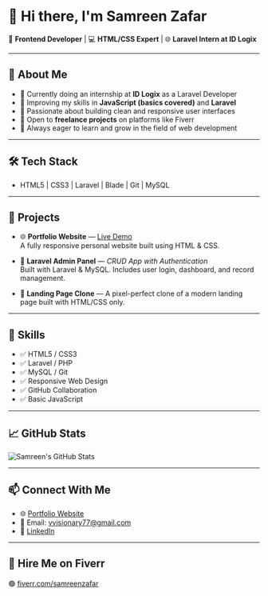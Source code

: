 # 👋 Hi there, I'm Samreen Zafar

🎯 **Frontend Developer** | 💻 **HTML/CSS Expert** | 🌐 **Laravel Intern at ID Logix**

---

## 🔎 About Me

- 🔭 Currently doing an internship at **ID Logix** as a Laravel Developer  
- 🌱 Improving my skills in **JavaScript (basics covered)** and **Laravel**  
- 💬 Passionate about building clean and responsive user interfaces  
- 💼 Open to **freelance projects** on platforms like Fiverr  
- 🧠 Always eager to learn and grow in the field of web development  

---

## 🛠️ Tech Stack

- HTML5 | CSS3 | Laravel | Blade | Git | MySQL

---

## 🚀 Projects

- 🌐 **Portfolio Website** — [Live Demo](https://samreenzafar.github.io/)  
  A fully responsive personal website built using HTML & CSS.

- 📁 **Laravel Admin Panel** — *CRUD App with Authentication*  
  Built with Laravel & MySQL. Includes user login, dashboard, and record management.

- 🎯 **Landing Page Clone** — A pixel-perfect clone of a modern landing page built with HTML/CSS only.

---

## 🧠 Skills

- ✅ HTML5 / CSS3
- ✅ Laravel / PHP
- ✅ MySQL / Git
- ✅ Responsive Web Design
- ✅ GitHub Collaboration
- ✅ Basic JavaScript

---

## 📈 GitHub Stats

![Samreen's GitHub Stats](https://github-readme-stats.vercel.app/api?username=samreen-frontend&show_icons=true&theme=default)

---

## 📫 Connect With Me

- 🌐 [Portfolio Website](https://samreenzafar.github.io/)
- 📧 Email: vvisionary77@gmail.com
- 💼 [LinkedIn](https://www.linkedin.com/in/visionary-ventures-6b1a97371/)

---

## 🎯 Hire Me on Fiverr

🟢 [fiverr.com/samreenzafar](https://www.fiverr.com/samreenzafar)
